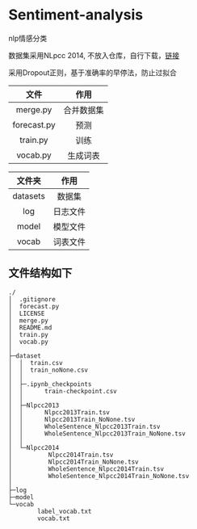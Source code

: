 # Sentiment-analysis
nlp情感分类

数据集采用NLpcc 2014, 不放入仓库，自行下载，[链接](https://github.com/DinghaoXi/chinese-sentiment-datasets)

采用Dropout正则，基于准确率的早停法，防止过拟合


|    文件     |    作用    |
| :---------: | :--------: |
|  merge.py   | 合并数据集 |
| forecast.py |    预测    |
|  train.py   |    训练    |
|  vocab.py   |  生成词表  |

|  文件夹  |   作用   |
| :------: | :------: |
| datasets |  数据集  |
|   log    | 日志文件 |
|  model   | 模型文件 |
|  vocab   | 词表文件 |

## 文件结构如下

```
./
│  .gitignore
│  forecast.py
│  LICENSE
│  merge.py
│  README.md
│  train.py
│  vocab.py
│
├─dataset
│  │  train.csv
│  │  train_noNone.csv
│  │
│  ├─.ipynb_checkpoints
│  │      train-checkpoint.csv
│  │
│  ├─Nlpcc2013
│  │      Nlpcc2013Train.tsv
│  │      Nlpcc2013Train_NoNone.tsv
│  │      WholeSentence_Nlpcc2013Train.tsv
│  │      WholeSentence_Nlpcc2013Train_NoNone.tsv
│  │
│  └─Nlpcc2014
│          Nlpcc2014Train.tsv
│          Nlpcc2014Train_NoNone.tsv
│          WholeSentence_Nlpcc2014Train.tsv
│          WholeSentence_Nlpcc2014Train_NoNone.tsv
│
├─log
├─model
└─vocab
        label_vocab.txt
        vocab.txt
```